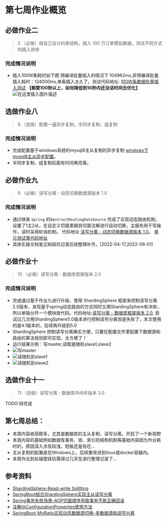# 第七周作业概览
## 必做作业二
> 2.（必做）按自己设计的表结构，插入 100 万订单模拟数据，测试不同方式的插入效率
>
### 完成情况说明
- 插入100W条耗时如下图 预编译批量插入的情况下 104962ms,非预编译批量插入耗时：124000ms,单条插入太久了。测试代码地址: [100W条数据批量插入测试](https://github.com/lvzbOne/mygeekbangwork/blob/master/src/test/java/week5/question_10/jdbc04_test/DataSourceInsertTest.java) **【都要100秒以上，如何降低到10秒内还没话时间去优化】**
  ![在这里插入图片描述](https://img-blog.csdnimg.cn/7580d197a39747b883d74ae3253921fc.png?x-oss-process=image/watermark,type_d3F5LXplbmhlaQ,shadow_50,text_Q1NETiBATHZRaUZlbg==,size_20,color_FFFFFF,t_70,g_se,x_16) 
  
## 选做作业八
> 8.（选做）配置一遍异步复制，半同步复制、组复制
> 
### 完成情况说明
- 完成配置基于windows系统的mysql8主从复制的异步复制 [windows下mysql8主从异步配置](./windows下mysql8主从异步配置.md)。
- 半同步复制、组复制后面有时间再完善。

## 必做作业九
> 9.（必做）读写分离 - 动态切换数据源版本 1.0
>
### 完成情况说明
- 通过继承 `Spring` 的`AbstractRoutingDataSource` 完成了实现动态路由机制。设置了1主2从，在自定义切面里跟具切面注解进行自动切换，主服务用于写操作，读时采用轮询机制。
代码地址 [读写分离 - 动态切换数据源版本 1.0]()。   [单元测试类代码地址](https://github.com/lvzbOne/mygeekbangwork/blob/master/homework/dynamic_data_source/src/test/java/com/example/dynamic_data_source/service/impl/OrderServiceImplTest.java)
- 具体实操文档笔记和踩坑记录后续整理补齐。[2022-04-17,2022-06-01]  


## 必做作业十
> 10.（必做）读写分离 - 数据库框架版本 2.0
>
### 完成情况说明
- 完成通过基于作业九进行升级，使用 ShardingSphere 框架来控制读写分离2.0版本，发现基于spring动态路由的方式同时又用ShardingSphere有冲突，所以单独分开一个模块放代码。代码地址:[读写分离 - 数据库框架版本 2.0](https://github.com/lvzbOne/mygeekbangwork/blob/master/homework/shardingsphere_work/src/test/java/com/example/shardingsphere_work/service/impl/OrderShardingServiceImplTest.java), 尝试过几次用ShardingSphere5.0版本进行控制读写分离但是失败了，本次使用的是4.1版本的，后续再升级到5.0
- ShardingSphere 控制读写分离确实方便，只要在配置文件里配置下数据源和路由的算法规则即可实现，太方便了！  
- 运行结果示例：写master,读取是随机slave1,slave2
- ![写master](https://img-blog.csdnimg.cn/b1ead446ea0841ffa8177a60d415a6c4.png?x-oss-process=image/watermark,type_d3F5LXplbmhlaQ,shadow_50,text_Q1NETiBATHZRaUZlbg==,size_20,color_FFFFFF,t_70,g_se,x_16)
- ![读随机到slave1](https://img-blog.csdnimg.cn/9e01ef809c7a42b1b5cb9003124110ca.png?x-oss-process=image/watermark,type_d3F5LXplbmhlaQ,shadow_50,text_Q1NETiBATHZRaUZlbg==,size_20,color_FFFFFF,t_70,g_se,x_16)
- ![读随机到slave2](https://img-blog.csdnimg.cn/0c6967e974204d5e8758668fd25d4211.png?x-oss-process=image/watermark,type_d3F5LXplbmhlaQ,shadow_50,text_Q1NETiBATHZRaUZlbg==,size_20,color_FFFFFF,t_70,g_se,x_16)

## 选做作业十一
> 11.（选做）读写分离 - 数据库中间件版本 3.0
> 
TODO:待完成


## 第七周总结：
- 本周内容收获颇多，尤其是数据库的主从复制、读写分离，开启了一个新视野
- 本周内容的基础例如数据库事务、锁、索引的结构机制等基础内容因为作业耗时的，原因深入涉及较浅，短板还是存在...
- 主从复制的配置是在Windows上，后续要改进到linux或docker容器内。
- 本周作业到处碰壁踩坑需得过几天在进行整理记录了...


## 参考资料
- [ ShardingSphere-Read-write Splitting](https://shardingsphere.apache.org/document/4.1.1/cn/manual/sharding-jdbc/usage/read-write-splitting/#%E4%BD%BF%E7%94%A8spring)
- [SpringBoot结合ShardingSphere实现主从读写分离](https://www.cnblogs.com/starcrm/p/12933627.html#:~:text=SpringBoot%E7%BB%93%E5%90%88ShardingSphere%E5%AE%9E%E7%8E%B0%E4%B8%BB%E4%BB%8E%E8%AF%BB%E5%86%99%E5%88%86%E7%A6%BB,ShardingSphere%E6%98%AF%E4%B8%80%E5%A5%97%E5%BC%80%E6%BA%90%E7%9A%84%E5%88%86%E5%B8%83%E5%BC%8F%E6%95%B0%E6%8D%AE%E5%BA%93%E4%B8%AD%E9%97%B4%E4%BB%B6%E8%A7%A3%E5%86%B3%E6%96%B9%E6%A1%88%E7%BB%84%E6%88%90%E7%9A%84%E7%94%9F%E6%80%81%E5%9C%88%EF%BC%8C%E5%AE%83%E7%94%B1ShardingSphere-JDBC%E3%80%81ShardingSphere-Proxy%E5%92%8CShardingSphere-Sidecar%EF%BC%88%E8%AE%A1%E5%88%92%E4%B8%AD%EF%BC%89%E8%BF%993%E6%AC%BE%E7%9B%B8%E4%BA%92%E7%8B%AC%E7%AB%8B%E7%9A%84%E4%BA%A7%E5%93%81%E7%BB%84%E6%88%90%E3%80%82)
- [Spring事务失败场景-AOP切面顺序导致事务不能正确回滚](https://www.programminghunter.com/article/65982417362/)
- [注解@ConfigurationProperties使用方法](https://www.cnblogs.com/tian874540961/p/12146467.html)
- [SpringBoot-MyBatis实现动态数据源切换-多数据源和读写分离](https://hellowoodes.blog.csdn.net/article/details/78861442?spm=1001.2101.3001.6650.2&utm_medium=distribute.pc_relevant.none-task-blog-2~default~CTRLIST~Rate-2.pc_relevant_paycolumn_v3&depth_1-utm_source=distribute.pc_relevant.none-task-blog-2~default~CTRLIST~Rate-2.pc_relevant_paycolumn_v3&utm_relevant_index=5)